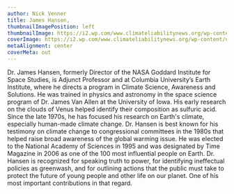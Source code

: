 ```yaml
---
author: Nick Venner
title: James Hansen,
thumbnailImagePosition: left
thumbnailImage: https://i2.wp.com/www.climateliabilitynews.org/wp-content/uploads/2018/03/DSC_5792-e1520455177569.jpg?fit=1200%2C800&ssl=1
coverImage: https://i2.wp.com/www.climateliabilitynews.org/wp-content/uploads/2018/03/DSC_5792-e1520455177569.jpg?fit=1200%2C800&ssl=1
metaAlignment: center
coverMeta: out
---
```

Dr. James Hansen, formerly Director of the NASA Goddard Institute for Space Studies, is Adjunct Professor and at Columbia University’s Earth Institute,  where he directs a program in Climate Science, Awareness and Solutions.  He was trained in physics and astronomy in the space science program of Dr. James Van Allen at the University of Iowa. His early research on
the clouds of Venus helped identify their composition as sulfuric acid. Since the late 1970s, he has focused his research on
Earth's climate, especially human-made climate change. Dr. Hansen is best known for his testimony on
climate change to congressional committees in the 1980s that helped raise broad awareness of the global warming issue. He was elected to the National Academy of Sciences in 1995 and was designated by Time Magazine in 2006 as one of the 100 most influential people on Earth. Dr. Hansen is recognized for speaking truth to power, for identifying ineffectual policies as greenwash, and for outlining actions that the public must take to protect the future of young people and other life on our planet. One of his most important contributions in that regard.
